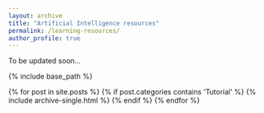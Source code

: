 ```yaml
---
layout: archive
title: "Artificial Intelligence resources"
permalink: /learning-resources/
author_profile: true  
---
```

To be updated soon...

{% include base_path %}

{% for post in site.posts %}
  {% if post.categories contains 'Tutorial' %}
    {% include archive-single.html %}
  {% endif %}
{% endfor %}
